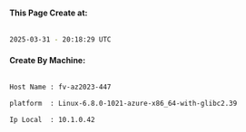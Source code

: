 
   
#### This Page Create at:

```bash

2025-03-31 - 20:18:29 UTC

```

#### Create By Machine:

```bash

Host Name : fv-az2023-447

platform  : Linux-6.8.0-1021-azure-x86_64-with-glibc2.39

Ip Local  : 10.1.0.42

```

